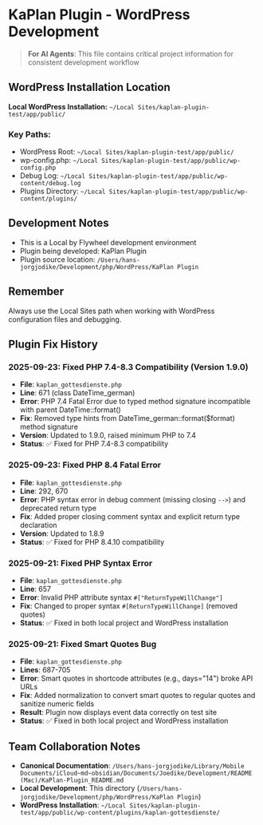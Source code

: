 # KaPlan Plugin - WordPress Development

> **For AI Agents**: This file contains critical project information for consistent development workflow

## WordPress Installation Location
**Local WordPress Installation:** `~/Local Sites/kaplan-plugin-test/app/public/`

### Key Paths:
- WordPress Root: `~/Local Sites/kaplan-plugin-test/app/public/`
- wp-config.php: `~/Local Sites/kaplan-plugin-test/app/public/wp-config.php`
- Debug Log: `~/Local Sites/kaplan-plugin-test/app/public/wp-content/debug.log`
- Plugins Directory: `~/Local Sites/kaplan-plugin-test/app/public/wp-content/plugins/`

## Development Notes
- This is a Local by Flywheel development environment
- Plugin being developed: KaPlan Plugin
- Plugin source location: `/Users/hans-jorgjodike/Development/php/WordPress/KaPlan Plugin`

## Remember
Always use the Local Sites path when working with WordPress configuration files and debugging.

## Plugin Fix History
### 2025-09-23: Fixed PHP 7.4-8.3 Compatibility (Version 1.9.0)
- **File**: `kaplan_gottesdienste.php`
- **Line**: 671 (class DateTime_german)
- **Error**: PHP 7.4 Fatal Error due to typed method signature incompatible with parent DateTime::format()
- **Fix**: Removed type hints from DateTime_german::format($format) method signature
- **Version**: Updated to 1.9.0, raised minimum PHP to 7.4
- **Status**: ✅ Fixed for PHP 7.4-8.3 compatibility
### 2025-09-23: Fixed PHP 8.4 Fatal Error
- **File**: `kaplan_gottesdienste.php`
- **Line**: 292, 670
- **Error**: PHP syntax error in debug comment (missing closing `-->`) and deprecated return type
- **Fix**: Added proper closing comment syntax and explicit return type declaration
- **Version**: Updated to 1.8.9
- **Status**: ✅ Fixed for PHP 8.4.10 compatibility
### 2025-09-21: Fixed PHP Syntax Error
- **File**: `kaplan_gottesdienste.php`
- **Line**: 657
- **Error**: Invalid PHP attribute syntax `#["ReturnTypeWillChange"]`
- **Fix**: Changed to proper syntax `#[ReturnTypeWillChange]` (removed quotes)
- **Status**: ✅ Fixed in both local project and WordPress installation

### 2025-09-21: Fixed Smart Quotes Bug
- **File**: `kaplan_gottesdienste.php`
- **Lines**: 687-705
- **Error**: Smart quotes in shortcode attributes (e.g., days="14") broke API URLs
- **Fix**: Added normalization to convert smart quotes to regular quotes and sanitize numeric fields
- **Result**: Plugin now displays event data correctly on test site
- **Status**: ✅ Fixed in both local project and WordPress installation

## Team Collaboration Notes
- **Canonical Documentation**: `/Users/hans-jorgjodike/Library/Mobile Documents/iCloud~md~obsidian/Documents/Joedike/Development/README (Mac)/KaPlan-Plugin_README.md`
- **Local Development**: This directory (`/Users/hans-jorgjodike/Development/php/WordPress/KaPlan Plugin`)
- **WordPress Installation**: `~/Local Sites/kaplan-plugin-test/app/public/wp-content/plugins/kaplan-gottesdienste/`
